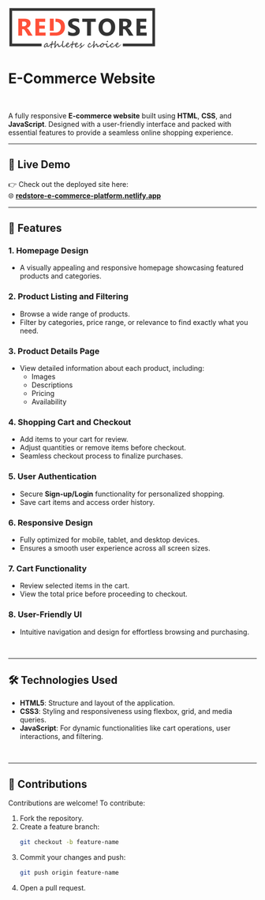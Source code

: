 <img src="logo.png">

# E-Commerce Website 

<br>

A fully responsive **E-commerce website** built using **HTML**, **CSS**, and **JavaScript**. Designed with a user-friendly interface and packed with essential features to provide a seamless online shopping experience.

---

## 🔗 Live Demo

👉 Check out the deployed site here:  
🌐 **[redstore-e-commerce-platform.netlify.app](https://redstore-e-commerce-platform.netlify.app/)**

---

## 🌟 Features

### **1. Homepage Design**
- A visually appealing and responsive homepage showcasing featured products and categories.

### **2. Product Listing and Filtering**
- Browse a wide range of products.
- Filter by categories, price range, or relevance to find exactly what you need.

### **3. Product Details Page**
- View detailed information about each product, including:
  - Images
  - Descriptions
  - Pricing
  - Availability

### **4. Shopping Cart and Checkout**
- Add items to your cart for review.
- Adjust quantities or remove items before checkout.
- Seamless checkout process to finalize purchases.

### **5. User Authentication**
- Secure **Sign-up/Login** functionality for personalized shopping.
- Save cart items and access order history.

### **6. Responsive Design**
- Fully optimized for mobile, tablet, and desktop devices.
- Ensures a smooth user experience across all screen sizes.

### **7. Cart Functionality**
- Review selected items in the cart.
- View the total price before proceeding to checkout.

### **8. User-Friendly UI**
- Intuitive navigation and design for effortless browsing and purchasing.

<br>

---

## 🛠️ Technologies Used

- **HTML5**: Structure and layout of the application.
- **CSS3**: Styling and responsiveness using flexbox, grid, and media queries.
- **JavaScript**: For dynamic functionalities like cart operations, user interactions, and filtering.

<br>

---

## 🤝 Contributions

Contributions are welcome! To contribute:

1. Fork the repository.
2. Create a feature branch:
   ```bash
   git checkout -b feature-name
   
3. Commit your changes and push:
   ```bash
   git push origin feature-name
   ```
4. Open a pull request.

